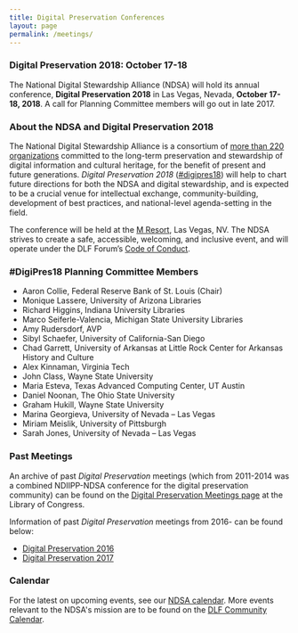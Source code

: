 ```yaml
---
title: Digital Preservation Conferences
layout: page
permalink: /meetings/
---
```


### Digital Preservation 2018: October 17-18

The National Digital Stewardship Alliance (NDSA) will hold its annual conference, **Digital Preservation 2018** in Las Vegas, Nevada, **October 17-18, 2018**. A call for Planning Committee members will go out in late 2017.

### About the NDSA and Digital Preservation 2018

The National Digital Stewardship Alliance is a consortium of [more than 220 organizations](http://ndsa.org/members-list/) committed to the long-term preservation and stewardship of digital information and cultural heritage, for the benefit of present and future generations. _Digital Preservation 2018_ ([#digipres18](https://twitter.com/search?q=%23digipres18&src=typd)) will help to chart future directions for both the NDSA and digital stewardship, and is expected to be a crucial venue for intellectual exchange, community-building, development of best practices, and national-level agenda-setting in the field.

The conference will be held at the [M Resort](http://www.themresort.com/), Las Vegas, NV. The NDSA strives to create a safe, accessible, welcoming, and inclusive event, and will operate under the DLF Forum’s [Code of Conduct](https://www.diglib.org/about/code-of-conduct/).

### #DigiPres18 Planning Committee Members

- Aaron Collie, Federal Reserve Bank of St. Louis (Chair) <br />
- Monique Lassere, University of Arizona Libraries <br />
- Richard Higgins, Indiana University Libraries <br />
- Marco Seiferle-Valencia, Michigan State University Libraries <br />
- Amy Rudersdorf, AVP <br />
- Sibyl Schaefer, University of California-San Diego <br />
- Chad Garrett, University of Arkansas at Little Rock Center for Arkansas History and Culture <br />
- Alex Kinnaman, Virginia Tech <br />
- John Class, Wayne State University <br />
- Maria Esteva, Texas Advanced Computing Center, UT Austin <br />
- Daniel Noonan, The Ohio State University <br />
- Graham Hukill, Wayne State University <br />
- Marina Georgieva, University of Nevada – Las Vegas <br />
- Miriam Meislik, University of Pittsburgh <br />
- Sarah Jones, University of Nevada – Las Vegas  <br />

### Past Meetings

An archive of past *Digital Preservation* meetings (which from 2011-2014 was a combined NDIIPP-NDSA conference for the digital preservation community) can be found on the [Digital Preservation Meetings page](http://www.digitalpreservation.gov/meetings/) at the Library of Congress.

Information of past *Digital Preservation* meetings from 2016- can be found below:
* [Digital Preservation 2016](/digital-preservation-2016)
* [Digital Preservation 2017](/digital-preservation-2017)

### Calendar

For the latest on upcoming events, see our [NDSA calendar](/calendar). More events relevant to the NDSA's mission are to be found on the [DLF Community Calendar](https://www.diglib.org/opportunities/calendar/).
